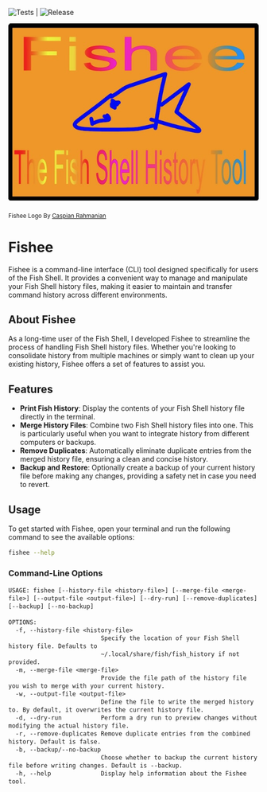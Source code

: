 ![Tests](https://github.com/softinio/Fishee/actions/workflows/test.yml/badge.svg) | ![Release](https://github.com/softinio/Fishee/actions/workflows/build-and-release.yml/badge.svg)

![Fishee Logo By Caspian Rahmanian](FisheeLogo.jpeg)

<sub>Fishee Logo By [Caspian Rahmanian](https://github.com/ducktinio)</sub>

# Fishee

Fishee is a command-line interface (CLI) tool designed specifically for users of the Fish Shell. It provides a convenient way to manage and manipulate your Fish Shell history files, making it easier to maintain and transfer command history across different environments.

## About Fishee

As a long-time user of the Fish Shell, I developed Fishee to streamline the process of handling Fish Shell history files. Whether you're looking to consolidate history from multiple machines or simply want to clean up your existing history, Fishee offers a set of features to assist you.

## Features

- **Print Fish History**: Display the contents of your Fish Shell history file directly in the terminal.
- **Merge History Files**: Combine two Fish Shell history files into one. This is particularly useful when you want to integrate history from different computers or backups.
- **Remove Duplicates**: Automatically eliminate duplicate entries from the merged history file, ensuring a clean and concise history.
- **Backup and Restore**: Optionally create a backup of your current history file before making any changes, providing a safety net in case you need to revert.

## Usage

To get started with Fishee, open your terminal and run the following command to see the available options:

```bash
fishee --help
```

### Command-Line Options

```
USAGE: fishee [--history-file <history-file>] [--merge-file <merge-file>] [--output-file <output-file>] [--dry-run] [--remove-duplicates] [--backup] [--no-backup]

OPTIONS:
  -f, --history-file <history-file>
                          Specify the location of your Fish Shell history file. Defaults to
                          ~/.local/share/fish/fish_history if not provided.
  -m, --merge-file <merge-file>
                          Provide the file path of the history file you wish to merge with your current history.
  -w, --output-file <output-file>
                          Define the file to write the merged history to. By default, it overwrites the current history file.
  -d, --dry-run           Perform a dry run to preview changes without modifying the actual history file.
  -r, --remove-duplicates Remove duplicate entries from the combined history. Default is false.
  -b, --backup/--no-backup
                          Choose whether to backup the current history file before writing changes. Default is --backup.
  -h, --help              Display help information about the Fishee tool.
```
